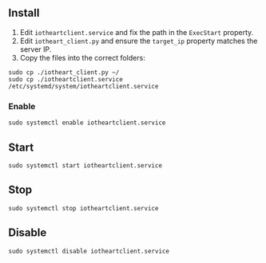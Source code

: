 ## Install

1. Edit `iotheartclient.service` and fix the path in the `ExecStart` property.
2. Edit `iotheart_client.py` and ensure the `target_ip` property matches the server IP.
2. Copy the files into the correct folders:

```commandline
sudo cp ./iotheart_client.py ~/
sudo cp ./iotheartclient.service /etc/systemd/system/iotheartclient.service
```

### Enable
```commandline
sudo systemctl enable iotheartclient.service
```

## Start
```commandline
sudo systemctl start iotheartclient.service
```

## Stop
```commandline
sudo systemctl stop iotheartclient.service
```

## Disable
```commandline
sudo systemctl disable iotheartclient.service
```